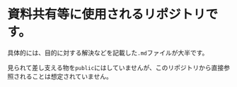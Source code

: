 # 資料共有等に使用されるリポジトリです。

具体的には、目的に対する解決などを記載した`.md`ファイルが大半です。

見られて差し支える物を`public`にはしていませんが、このリポジトリから直接参照されることは想定されていません。
